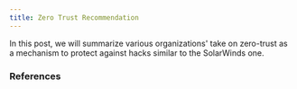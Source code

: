 ```yaml
---
title: Zero Trust Recommendation
---
```

In this post, we will summarize various organizations' take on zero-trust as a mechanism to protect against hacks similar to the SolarWinds one.

### References 
[^msft20210119]: [https://www.microsoft.com/security/blog/2021/01/19/using-zero-trust-principles-to-protect-against-sophisticated-attacks-like-solorigate/](https://www.microsoft.com/security/blog/2021/01/19/using-zero-trust-principles-to-protect-against-sophisticated-attacks-like-solorigate/)
[^msft20210218]: [https://msrc-blog.microsoft.com/2021/02/18/microsoft-internal-solorigate-investigation-final-update/](https://msrc-blog.microsoft.com/2021/02/18/microsoft-internal-solorigate-investigation-final-update/)
[^sans20210226]: [https://www.sans.org/webcast/recording/citrix/118640/360305](https://www.sans.org/webcast/recording/citrix/118640/360305)
